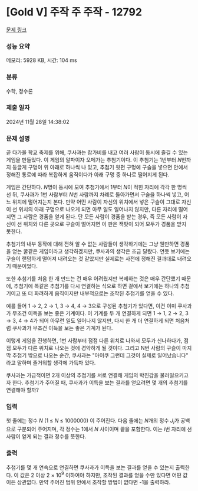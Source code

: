# [Gold V] 주작 주 주작 - 12792 

[문제 링크](https://www.acmicpc.net/problem/12792) 

### 성능 요약

메모리: 5928 KB, 시간: 104 ms

### 분류

수학, 정수론

### 제출 일자

2024년 11월 28일 14:38:02

### 문제 설명

<p>곧 다가올 학교 축제를 위해, 쿠사과는 참가비를 내고 여러 사람이 동시에 즐길 수 있는 게임을 만들었다. 이 게임의 알파이자 오메가는 추첨기이다. 이 추첨기는 1번부터 <em>N</em>번까지 둥글게 구멍이 위 아래로 하나씩 나 있고, 추첨기 윗편 구멍에 구슬을 넣으면 안에서 정해진 통로에 따라 복잡하게 움직이다가 아래 구멍 중 하나로 떨어지게 된다.</p>

<p>게임은 간단하다. <em>N</em>명이 동시에 모여 추첨기에서 1부터 <em>N</em>이 적힌 자리에 각각 한 명씩 선 뒤, 쿠사과가 1번 사람부터 <em>N</em>번 사람까지 차례로 돌아가면서 구슬을 하나씩 넣고, 어느 위치에 떨어지는지 본다. 만약 어떤 사람이 자신의 위치에서 넣은 구슬이 그대로 자신이 선 위치의 아래 구멍으로 나오게 되면 아무 일도 일어나지 않지만, 다른 자리에 떨어지면 그 사람은 경품을 얻게 된다. 단 모든 사람이 경품을 받는 경우, 즉 모든 사람이 자신이 선 위치와 다른 곳으로 구슬이 떨어지면 이 판은 잭팟이 되어 모두가 경품을 받지 못한다.</p>

<p>추첨기의 내부 동작에 대해 전혀 알 수 없는 사람들이 생각하기에는 그냥 웬만하면 경품을 얻는 꿀같은 게임이라고 생각하겠지만, 쿠사과의 생각은 조금 달랐다. 언듯 보기에는 구슬이 랜덤하게 떨어져 내려오는 것 같았지만 실제로는 사전에 정해진 결과대로 내려오기 때문이었다.</p>

<p>또한 추첨기를 처음 한 개 만드는 건 매우 어려웠지만 복제하는 것은 매우 간단했기 때문에, 추첨기에 똑같은 추첨기를 다시 연결하는 식으로 하면 겉에서 보기에는 하나의 추첨기이고 또 더 화려하게 움직이지만 내부적으로는 조작된 추첨기를 얻을 수 있다.</p>

<p>예를 들어 1 → 2, 2 → 1, 3 → 4, 4 → 3으로 구성된 추첨기가 있다면, 이건 이미 쿠사과가 무조건 이득을 보는 좋은 기계이다. 이 기계를 두 개 연결하게 되면 1 → 1, 2 → 2, 3 → 3, 4 → 4가 되어 아무런 일도 일어나지 않지만, 다시 한 개 더 연결하게 되면 처음처럼 쿠사과가 무조건 이득을 보는 좋은 기계가 된다.</p>

<p>이렇게 게임을 진행하면, 1번 사람부터 점점 다른 위치로 나와서 모두가 신나하다가, 점점 모두가 다른 위치로 나오는 것에 경악하게 될 것이다. 그리고 N번 사람의 구슬이 마지막 추첨기 밖으로 나오는 순간, 쿠사과는 "아이쿠 그런데 그것이 실제로 일어났습니다" 라고 말하며 즐거워할 생각에 가득차 있다.</p>

<p>쿠사과는 가급적이면 2개 이상의 추첨기를 서로 연결해 게임의 박진감을 불러일으키고자 한다. 추첨기가 주어질 때, 쿠사과가 이득을 보는 결과를 얻으려면 몇 개의 추첨기를 연결해야 할까?</p>

### 입력 

 <p>첫 줄에는 정수 <em>N</em> (1 ≤ <em>N</em> ≤ 1000000) 이 주어진다.  다음 줄에는 <em>N</em>개의 정수 <em>J<sub>i</sub></em>가 공백으로 구분되어 주어지며, 각 정수는 1에서 <em>N</em> 사이이며 끝을 포함한다. 이는 <em>i</em>번 자리에 선 사람이 얻게 되는 결과 정수를 뜻한다.</p>

### 출력 

 <p>추첨기를 몇 개 연속으로 연결하면 쿠사과가 이득을 보는 결과를 얻을 수 있는지 출력한다. 이 값은 2 이상 2 × 10<sup>9</sup> 이하여야 하지만, 조작된 결과를 얻을 수만 있다면 어떤 값이든 상관없다. 만약 주어진 범위 안에서 조작할 방법이 없다면 -1을 출력하라.</p>

